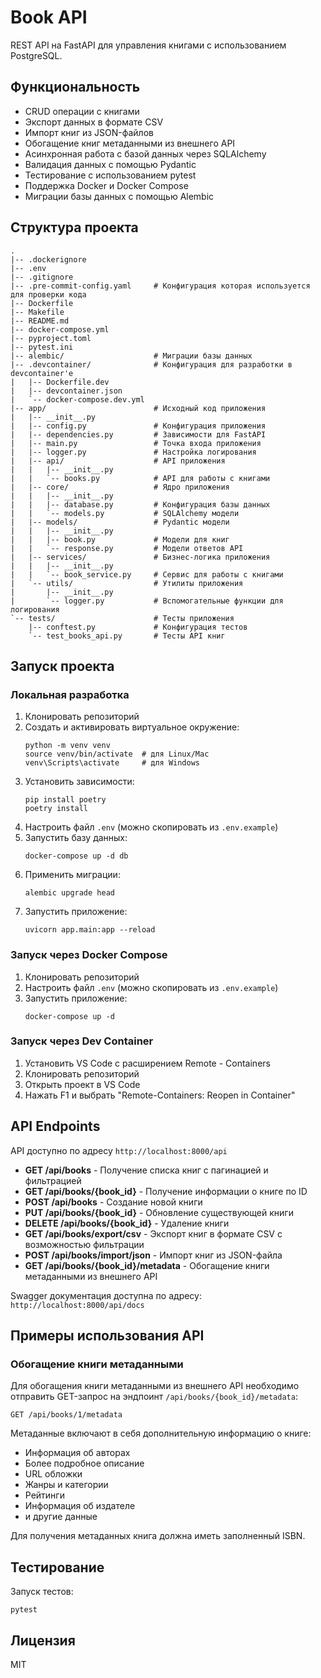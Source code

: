 # Book API

REST API на FastAPI для управления книгами с использованием PostgreSQL.

## Функциональность

- CRUD операции с книгами
- Экспорт данных в формате CSV
- Импорт книг из JSON-файлов
- Обогащение книг метаданными из внешнего API
- Асинхронная работа с базой данных через SQLAlchemy
- Валидация данных с помощью Pydantic
- Тестирование с использованием pytest
- Поддержка Docker и Docker Compose
- Миграции базы данных с помощью Alembic

## Структура проекта

```
.
|-- .dockerignore
|-- .env
|-- .gitignore
|-- .pre-commit-config.yaml     # Конфигурация которая используется для проверки кода
|-- Dockerfile
|-- Makefile
|-- README.md
|-- docker-compose.yml
|-- pyproject.toml
|-- pytest.ini
|-- alembic/                    # Миграции базы данных
|-- .devcontainer/              # Конфигурация для разработки в devcontainer'е
|   |-- Dockerfile.dev
|   |-- devcontainer.json
|   `-- docker-compose.dev.yml
|-- app/                        # Исходный код приложения
|   |-- __init__.py
|   |-- config.py               # Конфигурация приложения
|   |-- dependencies.py         # Зависимости для FastAPI
|   |-- main.py                 # Точка входа приложения
|   |-- logger.py               # Настройка логирования
|   |-- api/                    # API приложения
|   |   |-- __init__.py
|   |   `-- books.py            # API для работы с книгами
|   |-- core/                   # Ядро приложения
|   |   |-- __init__.py
|   |   |-- database.py         # Конфигурация базы данных
|   |   `-- models.py           # SQLAlchemy модели
|   |-- models/                 # Pydantic модели
|   |   |-- __init__.py
|   |   |-- book.py             # Модели для книг
|   |   `-- response.py         # Модели ответов API
|   |-- services/               # Бизнес-логика приложения
|   |   |-- __init__.py
|   |   `-- book_service.py     # Сервис для работы с книгами
|   `-- utils/                  # Утилиты приложения
|       |-- __init__.py
|       `-- logger.py           # Вспомогательные функции для логирования
`-- tests/                      # Тесты приложения
    |-- conftest.py             # Конфигурация тестов
    `-- test_books_api.py       # Тесты API книг
```

## Запуск проекта

### Локальная разработка

1. Клонировать репозиторий
2. Создать и активировать виртуальное окружение:
   ```
   python -m venv venv
   source venv/bin/activate  # для Linux/Mac
   venv\Scripts\activate     # для Windows
   ```
3. Установить зависимости:
   ```
   pip install poetry
   poetry install
   ```
4. Настроить файл `.env` (можно скопировать из `.env.example`)
5. Запустить базу данных:
   ```
   docker-compose up -d db
   ```
6. Применить миграции:
   ```
   alembic upgrade head
   ```
7. Запустить приложение:
   ```
   uvicorn app.main:app --reload
   ```

### Запуск через Docker Compose

1. Клонировать репозиторий
2. Настроить файл `.env` (можно скопировать из `.env.example`)
3. Запустить приложение:
   ```
   docker-compose up -d
   ```

### Запуск через Dev Container

1. Установить VS Code с расширением Remote - Containers
2. Клонировать репозиторий
3. Открыть проект в VS Code
4. Нажать F1 и выбрать "Remote-Containers: Reopen in Container"

## API Endpoints

API доступно по адресу `http://localhost:8000/api`

- **GET /api/books** - Получение списка книг с пагинацией и фильтрацией
- **GET /api/books/{book_id}** - Получение информации о книге по ID
- **POST /api/books** - Создание новой книги
- **PUT /api/books/{book_id}** - Обновление существующей книги
- **DELETE /api/books/{book_id}** - Удаление книги
- **GET /api/books/export/csv** - Экспорт книг в формате CSV с возможностью фильтрации
- **POST /api/books/import/json** - Импорт книг из JSON-файла
- **GET /api/books/{book_id}/metadata** - Обогащение книги метаданными из внешнего API

Swagger документация доступна по адресу: `http://localhost:8000/api/docs`

## Примеры использования API

### Обогащение книги метаданными

Для обогащения книги метаданными из внешнего API необходимо отправить GET-запрос на эндпоинт `/api/books/{book_id}/metadata`:

```
GET /api/books/1/metadata
```

Метаданные включают в себя дополнительную информацию о книге:
- Информация об авторах
- Более подробное описание
- URL обложки
- Жанры и категории
- Рейтинги
- Информация об издателе
- и другие данные

Для получения метаданных книга должна иметь заполненный ISBN.

## Тестирование

Запуск тестов:

```
pytest
```

## Лицензия

MIT
